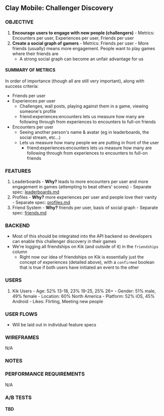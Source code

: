 ## Clay Mobile: Challenger Discovery

### OBJECTIVE

  1. **Encourage users to engage with new people (challengers)**
    - Metrics: Encounters per user, Experiences per user, Friends per user
  2. **Create a social graph of gamers**
    - Metrics: Friends per user
    - More friends (usually) means more engagement. People want to play games where their friends are
      - A strong social graph can become an unfair advantage for us

#### SUMMARY OF METRICS

In order of importance (though all are still very important), along with success criteria:
  - Friends per user
  - Experiences per user
    - Challenges, wall posts, playing against them in a game, viewing someone's profile
    - friend:experiences:encounters lets us measure how many are following through from experiences to encounters to full-on friends
  - Encounters per user
    - Seeing another person's name & avatar (eg in leaderboards, the social stream, etc...)
    - Lets us measure how many people we are putting in front of the user
      - friend:experiences:encounters lets us measure how many are following through from experiences to encounters to full-on friends

### FEATURES

  1. Leaderboards
    - **Why?** leads to more encounters per user and more engagement in games (attempting to beat others' scores)
    - Separate spec: [leaderboards.md](leaderboards.md)
  2. Profiles
    - **Why?** more experiences per user and people love their vanity
    - Separate spec: [profiles.md](profiles.md)
  3. Friend System
    - **Why?** friends per user, basis of social graph
    - Separate spec: [friends.md](friends.md)

### BACKEND

  - Most of this should be integrated into the API backend so developers can enable this challenger discovery in their games
  - We're logging all friendships on Kik (and outside of it) in the `friendships` column
    - Right now our idea of friendships on Kik is essentially just the concept of experiences (detailed above), with a `confirmed` boolean that is true if both users have initiated an event to the other

### USERS

  1. Kik Users
    - Age: 52% 13-18, 23% 19-25, 25% 26+
    - Gender: 51% male, 49% female
    - Location: 60% North America
    - Platform: 52% iOS, 45% Android
    - Likes: Flirting, Meeting new people

### USER FLOWS

  - Will be laid out in individual feature specs

### WIREFRAMES
N/A

### NOTES

### PERFORMANCE REQUIREMENTS
N/A

### A/B TESTS

#### TBD
